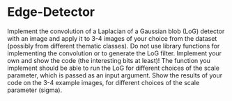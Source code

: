 # Edge-Detector
Implement the convolution of a Laplacian of a Gaussian blob (LoG) detector with an image and apply it to 3-4 images of your choice from the dataset (possibly from different thematic classes). Do not use library functions for implementing the convolution or to generate the LoG filter. Implement your own and show the code (the interesting bits at least)! The function you implement should be able to run the LoG for different choices of the scale parameter, which is passed as an input argument. Show the results of your code on the 3-4 example images, for different choices of the scale parameter (sigma).
